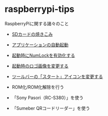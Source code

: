 # raspberrypi-tips
RaspberryPiに関する諸々のこと

* [SDカードの焼きこみ](./raspberrypiimager/readme.md)

* [アプリケーションの自動起動](./autostart/readme.md)

* [起動時にNumLockを有効化する](./numlock_on_boot/readme.md)

* [起動時のロゴ画像を変更する](./change_startup_logo/readme.md)

* [ツールバーの「スタート」アイコンを変更する](./change_start_icons/readme.md)

* ROM化/ROM化解除を行う

* 「Sony Pasori（RC-S380）」を使う

* 「Sumeber QRコードリーダー」を使う





